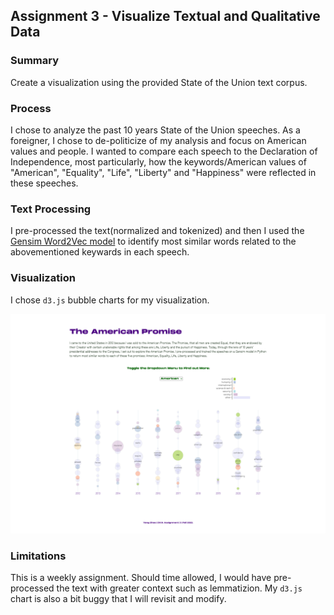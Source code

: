 ## Assignment 3 - Visualize Textual and Qualitative Data

### Summary
Create a visualization using the provided State of the Union text corpus. 

### Process
I chose to analyze the past 10 years State of the Union speeches. As a foreigner, I chose to de-politicize of my analysis and focus on American values and people. I wanted to compare each speech to the Declaration of Independence, most particularly, how the keywords/American values of "American", "Equality", "Life", "Liberty" and "Happiness" were reflected in these speeches. 

### Text Processing
I pre-processed the text(normalized and tokenized) and then I used the [Gensim Word2Vec model](https://tedboy.github.io/nlps/generated/generated/gensim.models.Word2Vec.most_similar.html) to identify most similar words related to the abovementioned keywards in each speech.


### Visualization
I chose `d3.js` bubble charts for my visualization.

<img src="./Yang Zhao-03-visualize-text.png" width="800" alt="Visualization Screenshot">


### Limitations

This is a weekly assignment. Should time allowed, I would have pre-processed the text with greater context such as lemmatizion. My `d3.js` chart is also a bit buggy that I will revisit and modify.
